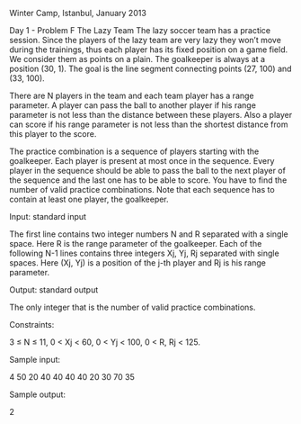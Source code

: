Winter Camp, Istanbul, January 2013

Day 1 - Problem F
The Lazy Team 
The lazy soccer team has a practice session. Since the players of the lazy team are very lazy they won’t move during the trainings, thus each player has its fixed position on a game field. We consider them as points on a plain. The goalkeeper is always at a position (30, 1). The goal is the line segment connecting points (27, 100) and (33, 100).

There are N players in the team and each team player has a range parameter. A player can pass the ball to another player if his range parameter is not less than the distance between these players. Also a player can score if his range parameter is not less than the shortest distance from this player to the score.

The practice combination is a sequence of players starting with the goalkeeper. Each player is present at most once in the sequence. Every player in the sequence should be able to pass the ball to the next player of the sequence and the last one has to be able to score. You have to find the number of valid practice combinations. Note that each sequence has to contain at least one player, the goalkeeper.

Input: standard input

The first line contains two integer numbers N and R separated with a single space. Here R is the range parameter of the goalkeeper. Each of the following N-1 lines contains three integers Xj, Yj, Rj separated with single spaces. Here (Xj, Yj) is a position of the j-th player and Rj is his range parameter.

Output: standard output

The only integer that is the number of valid practice combinations.

Constraints:

3 ≤ N ≤ 11,
0 < Xj < 60, 0 < Yj < 100, 0 < R, Rj < 125.

Sample input:

4 50
20 40 40
40 40 20
30 70 35

Sample output:

2 

